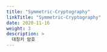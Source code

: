 ```yaml
---
title: "Symmetric-Cryptography"
linkTitle: "Symmetric-Cryptography"
date: 2020-11-16
weight: 3
description: >
  대칭키 암호
---
```

